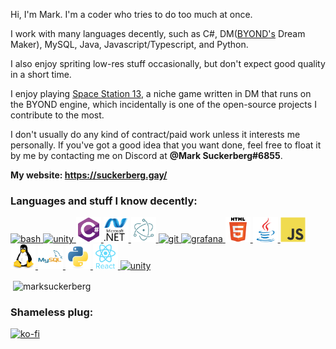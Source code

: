 Hi, I'm Mark. I'm a coder who tries to do too much at once.

I work with many languages decently, such as C#, DM(<a href="https://secure.byond.com/">BYOND's</a> Dream Maker), MySQL, Java, Javascript/Typescript, and Python.

I also enjoy spriting low-res stuff occasionally, but don't expect good quality in a short time.

I enjoy playing <a href="https://spacestation13.com">Space Station 13</a>, a niche game written in DM that runs on the BYOND engine, which incidentally is one of the open-source projects I contribute to the most.

I don't usually do any kind of contract/paid work unless it interests me personally. If you've got a good idea that you want done, feel free to float it by me by contacting me on Discord at **@Mark Suckerberg#6855**.

**My website: <https://suckerberg.gay/>**

<h3 align="left">Languages and stuff I know decently:</h3>
<p align="left"> <a href="https://www.gnu.org/software/bash/" target="_blank"> <img src="https://www.vectorlogo.zone/logos/gnu_bash/gnu_bash-icon.svg" alt="bash" width="40" height="40"/> </a> <a href="https://secure.byond.com/" target="_blank"> <img src="https://secure.byond.com/rsc/dev64ba.png" alt="unity" width="40" height="40"/>  <a href="https://www.w3schools.com/cs/" target="_blank"> <img src="https://raw.githubusercontent.com/devicons/devicon/master/icons/csharp/csharp-original.svg" alt="csharp" width="40" height="40"/> </a> <a href="https://dotnet.microsoft.com/" target="_blank"> <img src="https://raw.githubusercontent.com/devicons/devicon/master/icons/dot-net/dot-net-original-wordmark.svg" alt="dotnet" width="40" height="40"/> </a> <a href="https://www.electronjs.org" target="_blank"> <img src="https://raw.githubusercontent.com/devicons/devicon/master/icons/electron/electron-original.svg" alt="electron" width="40" height="40"/> </a> <a href="https://git-scm.com/" target="_blank"> <img src="https://www.vectorlogo.zone/logos/git-scm/git-scm-icon.svg" alt="git" width="40" height="40"/> </a> <a href="https://grafana.com" target="_blank"> <img src="https://www.vectorlogo.zone/logos/grafana/grafana-icon.svg" alt="grafana" width="40" height="40"/> </a> <a href="https://www.w3.org/html/" target="_blank"> <img src="https://raw.githubusercontent.com/devicons/devicon/master/icons/html5/html5-original-wordmark.svg" alt="html5" width="40" height="40"/> </a> <a href="https://www.java.com" target="_blank"> <img src="https://raw.githubusercontent.com/devicons/devicon/master/icons/java/java-original.svg" alt="java" width="40" height="40"/> </a> <a href="https://developer.mozilla.org/en-US/docs/Web/JavaScript" target="_blank"> <img src="https://raw.githubusercontent.com/devicons/devicon/master/icons/javascript/javascript-original.svg" alt="javascript" width="40" height="40"/> </a> <a href="https://www.linux.org/" target="_blank"> <img src="https://raw.githubusercontent.com/devicons/devicon/master/icons/linux/linux-original.svg" alt="linux" width="40" height="40"/> </a> <a href="https://www.mysql.com/" target="_blank"> <img src="https://raw.githubusercontent.com/devicons/devicon/master/icons/mysql/mysql-original-wordmark.svg" alt="mysql" width="40" height="40"/> </a> <a href="https://www.python.org" target="_blank"> <img src="https://raw.githubusercontent.com/devicons/devicon/master/icons/python/python-original.svg" alt="python" width="40" height="40"/> </a> <a href="https://reactjs.org/" target="_blank"> <img src="https://raw.githubusercontent.com/devicons/devicon/master/icons/react/react-original-wordmark.svg" alt="react" width="40" height="40"/> </a> <a href="https://unity.com/" target="_blank"> <img src="https://www.vectorlogo.zone/logos/unity3d/unity3d-icon.svg" alt="unity" width="40" height="40"/> </a> </a> </p>

<p>&nbsp;<img align="center" src="https://github-readme-stats.vercel.app/api?username=marksuckerberg&show_icons=true&theme=dark&locale=en" alt="marksuckerberg" /></p>

<h3 align="left">Shameless plug:</h3>

[![ko-fi](https://ko-fi.com/img/githubbutton_sm.svg)](https://ko-fi.com/Z8Z71ML9I)

